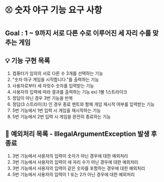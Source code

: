 # ⚾ **숫자 야구 기능 요구 사항**
## **Goal : 1 ~ 9까지 서로 다른 수로 이루어진 세 자리 수를 맞추는 게임**
## 💡 기능 구현 목록
1. 컴퓨터가 임의의 서로 다른 수 3개를 선택하는 기능
2. "숫자 야구 게임을 시작합니다."를 출력하는 기능
3. 사용자로부터 세 자릿수 숫자를 입력받는 기능
4. 사용자의 입력에 따라 결과를 출력하는 기능 ex) 1볼 1스트라이크
5. 정답이 아닌 경우 3번 기능을 반복
6. 정답(3 스트라이크) 인 경우 종료 멘트와 함께 게임 재시작 여부를 입력받는 기능
7. 5번 기능에서 1번 입력 시 게임을 재시작하는 기능
8. 5번 기능에서 2번 입력 시 게임을 완전히 종료하는 기능

## 🤔 예외처리 목록 - IllegalArgumentException 발생 후 종료
1. 3번 기능에서 사용자의 입력이 숫자가 아닌 경우에 대한 예외처리
2. 3번 기능에서 사용자의 입력이 세 자리 수가 아닌 경우에 대한 예외처리
3. 3번 기능에서 사용자의 입력이 같은 숫자를 포함하는 경우에 대한 예외처리
4. 5번 기능에서 사용자의 입력이 1 또는 2가 아닌 경우에 대한 예외처리
